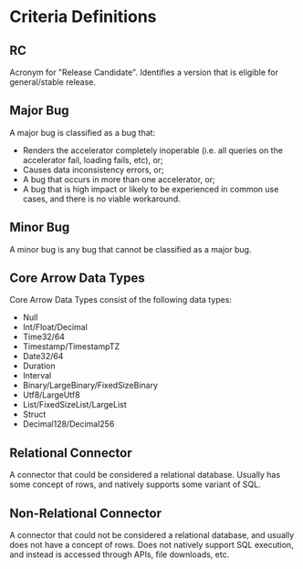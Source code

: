 # Criteria Definitions

## RC

Acronym for "Release Candidate". Identifies a version that is eligible for general/stable release.

## Major Bug

A major bug is classified as a bug that:

- Renders the accelerator completely inoperable (i.e. all queries on the accelerator fail, loading fails, etc), or;
- Causes data inconsistency errors, or;
- A bug that occurs in more than one accelerator, or;
- A bug that is high impact or likely to be experienced in common use cases, and there is no viable workaround.

## Minor Bug

A minor bug is any bug that cannot be classified as a major bug.

## Core Arrow Data Types

Core Arrow Data Types consist of the following data types:

- Null
- Int/Float/Decimal
- Time32/64
- Timestamp/TimestampTZ
- Date32/64
- Duration
- Interval
- Binary/LargeBinary/FixedSizeBinary
- Utf8/LargeUtf8
- List/FixedSizeList/LargeList
- Struct
- Decimal128/Decimal256

## Relational Connector

A connector that could be considered a relational database. Usually has some concept of rows, and natively supports some variant of SQL.

## Non-Relational Connector

A connector that could not be considered a relational database, and usually does not have a concept of rows. Does not natively support SQL execution, and instead is accessed through APIs, file downloads, etc.
